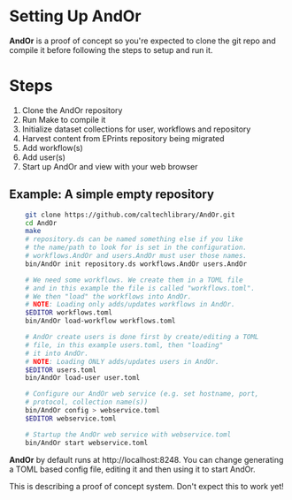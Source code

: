 
# Setting Up AndOr

**AndOr** is a proof of concept so you're expected
to clone the git repo and compile it before following the steps
to setup and run it.

# Steps

1. Clone the AndOr repository
2. Run Make to compile it
3. Initialize dataset collections for user, workflows and repository
4. Harvest content from EPrints repository being migrated
5. Add workflow(s) 
6. Add user(s)
7. Start up AndOr and view with your web browser

## Example: A simple empty repository

```bash
    git clone https://github.com/caltechlibrary/AndOr.git
    cd AndOr
    make
    # repository.ds can be named something else if you like
    # the name/path to look for is set in the configuration.
    # workflows.AndOr and users.AndOr must user those names.
    bin/AndOr init repository.ds workflows.AndOr users.AndOr

    # We need some workflows. We create them in a TOML file
    # and in this example the file is called "workflows.toml".
    # We then "load" the workflows into AndOr.
    # NOTE: Loading only adds/updates workflows in AndOr.
    $EDITOR workflows.toml
    bin/AndOr load-workflow workflows.toml

    # AndOr create users is done first by create/editing a TOML
    # file, in this example users.toml, then "loading" 
    # it into AndOr. 
    # NOTE: Loading ONLY adds/updates users in AndOr.
    $EDITOR users.toml
    bin/AndOr load-user user.toml

    # Configure our AndOr web service (e.g. set hostname, port, 
    # protocol, collection name(s))
    bin/AndOr config > webservice.toml
    $EDITOR webservice.toml

    # Startup the AndOr web service with webservice.toml 
    bin/AndOr start webservice.toml
```

**AndOr** by default runs at http://localhost:8248. You can 
change generating a TOML based config file, editing it and then
using it to start AndOr.

This is describing a proof of concept system. Don't expect 
this to work yet!

